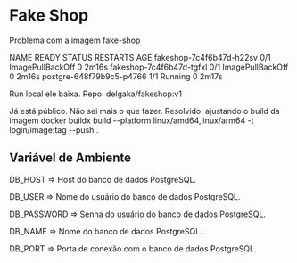 # Fake Shop

Problema com a imagem fake-shop

NAME                       READY   STATUS             RESTARTS   AGE
fakeshop-7c4f6b47d-h22sv   0/1     ImagePullBackOff   0          2m16s
fakeshop-7c4f6b47d-tgfxl   0/1     ImagePullBackOff   0          2m16s
postgre-648f79b9c5-p4766   1/1     Running            0          2m17s

Run local ele baixa.
Repo: delgaka/fakeshop:v1

Já está público. Não sei mais o que fazer.
Resolvido: ajustando o build da imagem
docker buildx build --platform linux/amd64,linux/arm64 -t login/image:tag --push .


## Variável de Ambiente
DB_HOST	=> Host do banco de dados PostgreSQL.

DB_USER => Nome do usuário do banco de dados PostgreSQL.

DB_PASSWORD	=> Senha do usuário do banco de dados PostgreSQL.

DB_NAME	=>	Nome do banco de dados PostgreSQL.

DB_PORT	=>	Porta de conexão com o banco de dados PostgreSQL.
